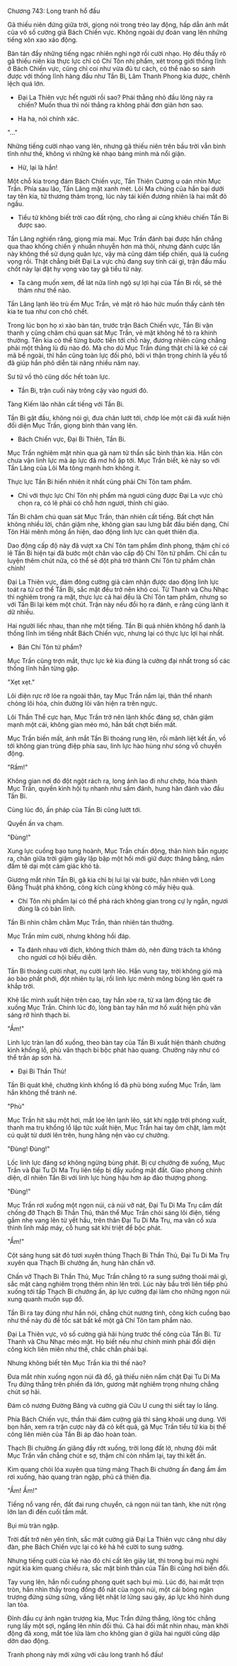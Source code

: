 




Chương 743: Long tranh hổ đấu


Gã thiếu niên đứng giữa trời, giọng nói trong trẻo lay động, hấp dẫn ánh mắt của vô số cường giả Bách Chiến vực. Không ngoài dự đoán vang lên những tiếng xôn xao xáo động.

Bàn tán đầy những tiếng ngạc nhiên nghi ngờ rồi cười nhạo. Họ đều thấy rõ gã thiếu niên kia thực lực chỉ có Chí Tôn nhị phẩm, xét trong giới thống lĩnh ở Bách Chiến vực, cũng chỉ coi như vừa đủ tư cách, có thể nào so sánh được với thống lĩnh hàng đầu như Tần Bi, Lâm Thanh Phong kia được, chênh lệch quá lớn.

- Đại La Thiên vực hết người rồi sao? Phái thằng nhỏ đầu lông này ra chiến? Muốn thua thì nói thẳng ra không phải đơn giản hơn sao.

- Ha ha, nói chính xác.

"..."

Những tiếng cười nhạo vang lên, nhưng gã thiếu niên trên bầu trời vẫn bình tĩnh như thế, không vì những kẻ nhạo báng mình mà nổi giận.

- Hừ, lại là hắn!

Một chỗ kia trong đám Bách Chiến vực, Tần Thiên Cương u oán nhìn Mục Trần. Phía sau lão, Tần Lăng mặt xanh mét. Lôi Ma chúng của hắn bại dưới tay tên kia, tử thương thảm trọng, lúc này tái kiến đương nhiên là hai mắt đỏ ngầu.

- Tiểu tử không biết trời cao đất rộng, cho rằng ai cũng khiêu chiến Tần Bi được sao.

Tần Lăng nghiến răng, giọng mỉa mai. Mục Trần đánh bại được hắn chẳng qua thao khống chiến ý nhuần nhuyễn hơn mà thôi, nhưng đánh cược lần này không thể sử dụng quân lực, vậy mà cũng dám tiếp chiến, quá là cuồng vọng rồi. Thật chẳng biết Đại La vực chủ đang suy tính cái gì, trận đấu mấu chốt này lại đặt hy vọng vào tay gã tiểu tử này.

- Ta càng muốn xem, để lát nữa lĩnh ngộ sự lợi hại của Tần Bi rồi, sẽ thê thảm như thế nào.

Tần Lăng lạnh lẽo trù ếm Mục Trần, vẻ mặt rõ háo hức muốn thấy cảnh tên kia te tua như con chó chết.

Trong lúc bọn họ xì xào bàn tán, trước trận Bách Chiến vực, Tần Bi vận thanh y cũng chăm chú quan sát Mục Trần, vẻ mặt không hề tỏ ra khinh thường. Tên kia có thể từng bước tiến tới chỗ này, đương nhiên cũng chẳng phải một thằng lù đù nào đó. Mà cho dù Mục Trần đúng thật chỉ là kẻ có cái mã bề ngoài, thì hắn cũng toàn lực đối phó, bởi vì thận trọng chính là yếu tố đã giúp hắn phô diễn tài năng nhiều năm nay.

Sư tử vồ thỏ cũng dốc hết toàn lực.

- Tần Bi, trận cuối này trông cậy vào ngươi đó.

Tàng Kiếm lão nhân cất tiếng với Tần Bi.

Tần Bi gật đầu, không nói gì, đưa chân lướt tới, chớp lóe một cái đã xuất hiện đối diện Mục Trần, giọng bình thản vang lên.

- Bách Chiến vực, Đại Bi Thiên, Tần Bi.

Mục Trần nghiêm mặt nhìn qua gã nam tử thần sắc bình thản kia. Hắn còn chưa vận linh lực mà áp lực đã mơ hồ ập tới. Mục Trần biết, kẻ này so với Tần Lăng của Lôi Ma tông mạnh hơn không ít.

Thực lực Tần Bi hiển nhiên ít nhất cũng phải Chí Tôn tam phẩm.

- Chỉ với thực lực Chí Tôn nhị phẩm mà ngươi cũng được Đại La vực chủ chọn ra, có lẽ phải có chỗ hơn ngươi, thỉnh chỉ giáo.

Tần Bi chăm chú quan sát Mục Trần, thản nhiên cất tiếng. Bất chợt hắn không nhiều lời, chân giậm nhẹ, không gian sau lưng bắt đầu biến dạng, Chí Tôn Hải mênh mông ẩn hiện, dao động linh lực càn quét thiên địa.

Dao động cấp độ này đã vượt xa Chí Tôn tam phẩm đỉnh phong, thậm chí có lẽ Tần Bi hiện tại đã bước một chân vào cấp độ Chí Tôn tứ phẩm. Chỉ cần tu luyện thêm chút nữa, có thể sẽ đột phá trở thành Chí Tôn tứ phẩm chân chính!

Đại La Thiên vực, đám đông cường giả cảm nhận được dao động linh lực toát ra từ cơ thể Tần Bi, sắc mặt đều trở nên khó coi. Từ Thanh và Chu Nhạc thì nghiêm trọng ra mặt, thực lực cả hai đều là Chí Tôn tam phẩm, nhưng so với Tần Bi lại kém một chút. Trận này nếu đổi họ ra đánh, e rằng cũng lành ít dữ nhiều.

Hai người liếc nhau, than nhẹ một tiếng. Tần Bi quả nhiên không hổ danh là thống lĩnh im tiếng nhất Bách Chiến vực, nhưng lại có thực lực lợi hại nhất.

- Bán Chí Tôn tứ phẩm?

Mục Trần cũng trợn mắt, thực lực kẻ kia đúng là cường đại nhất trong số các thống lĩnh hắn từng gặp.

"Xẹt xẹt."

Lôi điện rực rỡ lóe ra ngoài thân, tay Mục Trần nắm lại, thân thể nhanh chóng lôi hóa, chín đường lôi văn hiện ra trên ngực.

Lôi Thần Thể cực hạn, Mục Trần trở nên lãnh khốc đáng sợ, chân giậm mạnh một cái, không gian méo mó, hắn bất chợt biến mất.

Mục Trần biến mất, ánh mắt Tần Bi thoáng rung lên, rồi mãnh liệt kết ấn, vồ tới không gian trùng điệp phía sau, linh lực hào hùng như sóng vỗ chuyển động.

"Rầm!"

Không gian nơi đó đột ngột rách ra, long ảnh lao đi như chớp, hóa thành Mục Trần, quyền kình hội tụ nhanh như sấm đánh, hung hãn đánh vào đầu Tần Bi.

Cùng lúc đó, ấn pháp của Tần Bi cũng lướt tới.

Quyền ấn va chạm.

"Đùng!"

Xung lực cuồng bạo tung hoành, Mục Trần chấn động, thân hình bắn ngược ra, chân giữa trời giậm giãy lập bập một hồi mới giữ được thăng bằng, nắm đấm tê dại một cảm giác khó tả.

Giương mắt nhìn Tần Bi, gã kia chỉ bị lui lại vài bước, hẳn nhiên với Long Đằng Thuật phá không, công kích cũng không có mấy hiệu quả.

- Chí Tôn nhị phẩm lại có thể phá rách không gian trong cự ly ngắn, ngươi đúng là có bản lĩnh.

Tần Bi nhìn chằm chằm Mục Trần, thản nhiên tán thưởng.

Mục Trần mỉm cười, nhưng không hồi đáp.

- Ta đánh nhau với địch, không thích thăm dò, nên đừng trách ta không cho ngươi cơ hội biểu diễn.

Tần Bi thoáng cười nhạt, nụ cười lạnh lẽo. Hắn vung tay, trời không gió mà áo bào phất phới, đột nhiên tụ lại, rồi linh lực mênh mông bùng lên quét ra khắp trời.

Khẽ lắc mình xuất hiện trên cao, tay hắn xòe ra, từ xa làm động tác đè xuống Mục Trần. Chính lúc đó, lòng bàn tay hắn mơ hồ xuất hiện phù văn sáng rỡ hình thạch bi.

"Ầm!"

Linh lực tràn lan đổ xuống, theo bàn tay của Tần Bi xuất hiện thành chưởng kình khổng lồ, phù văn thạch bi bộc phát hào quang. Chưởng này như có thể trấn áp sơn hà.

- Đại Bi Thần Thủ!

Tần Bi quát khẽ, chưởng kình khổng lồ đã phủ bóng xuống Mục Trần, làm hắn không thể tránh né.

"Phù"

Mục Trần hít sâu một hơi, mắt lóe lên lạnh lẽo, sát khí ngập trời phóng xuất, thanh ma trụ khổng lồ lập tức xuất hiện, Mục Trần hai tay ôm chặt, làm một cú quật từ dưới lên trên, hung hăng nện vào cự chưởng.

"Đùng! Đùng!"

Lốc linh lực đáng sợ không ngừng bùng phát. Bị cự chưởng đè xuống, Mục Trần và Đại Tu Di Ma Trụ liên tiếp bị đẩy xuống mặt đất. Giao phong chính diện, dĩ nhiên Tần Bi với linh lực hùng hậu hơn áp đảo thượng phong.

"Đùng!"

Mục Trần rơi xuống một ngọn núi, cả núi vỡ nát, Đại Tu Di Ma Trụ cắm đất chống đỡ Thạch Bi Thần Thủ, thân thể Mục Trần chói sáng lôi điện, tiếng gầm nhẹ vang lên từ yết hầu, trên thân Đại Tu Di Ma Trụ, ma văn cổ xưa thình lình mấp máy, cỗ hung sát khí triệt để bộc phát.

"Ầm!"

Cột sáng hung sát đỏ tươi xuyên thủng Thạch Bi Thần Thủ, Đại Tu Di Ma Trụ xuyên qua Thạch Bi chưởng ấn, hung hãn chấn vỡ.

Chấn vỡ Thạch Bi Thần Thủ, Mục Trần chẳng tỏ ra sung sướng thoải mái gì, sắc mặt càng nghiêm trọng thêm nhìn lên trời. Lúc này bầu trời liên tiếp phủ xuống tới tấp Thạch Bi chưởng ấn, áp lực cường đại làm cho những ngọn núi xung quanh muốn sụp đổ.

Tần Bi ra tay đúng như hắn nói, chẳng chút nương tình, công kích cuồng bạo như thế này đủ để tốc sát bất kể một gã Chí Tôn tam phẩm nào.

Đại La Thiên vực, vô số cường giả hãi hùng trước thế công của Tần Bi. Từ Thanh và Chu Nhạc méo mặt. Họ biết nếu như chính mình phải đối diện công kích liên miên như thế, chắc chắn phải bại.

Nhưng không biết tên Mục Trần kia thì thế nào?

Đưa mắt nhìn xuống ngọn núi đã đổ, gã thiếu niên nắm chặt Đại Tu Di Ma Trụ đứng thẳng trên phiến đá lớn, gương mặt nghiêm trọng nhưng chẳng chút sợ hãi.

Đám cô nương Đường Băng và cường giả Cửu U cung thì siết tay lo lắng.

Phía Bách Chiến vực, thần thái đám cường giả thì sảng khoái ung dung. Với bọn hắn, xem ra trận cược này đã có kết quả, gã Mục Trần tiểu tử kia bị thế công liên miên của Tần Bi áp đảo hoàn toàn.

Thạch Bi chưởng ấn giăng đầy rớt xuống, trời long đất lở, nhưng đôi mắt Mục Trần vẫn chẳng chút e sợ, thậm chí còn nhắm lại, tay thì kết ấn.

Kim quang chói lóa xuyên qua từng mảng Thạch Bi chưởng ấn đang ầm ầm rơi xuống, hào quang tràn ngập, phủ cả thiên địa.

"Ầm! Ầm!"

Tiếng nổ vang rền, đất đai rung chuyển, cả ngọn núi tan tành, khe nứt rộng lớn lan đi đến cuối tầm mắt.

Bụi mù tràn ngập.

Trời đất trở nên yên tĩnh, sắc mặt cường giả Đại La Thiên vực căng như dây đàn, phe Bách Chiến vực lại có kẻ hả hê cười to sung sướng.

Nhưng tiếng cười của kẻ nào đó chỉ cất lên giây lát, thì trong bụi mù nghi ngút kia kim quang chiếu ra, sắc mặt bình thản của Tần Bi cũng hơi biến đổi.

Tay vung lên, hắn nổi cuồng phong quét sạch bụi mù. Lúc đó, hai mắt trợn tròn, hắn nhìn thấy trong đống đổ nát của ngọn núi, một cái bóng ngàn trượng đứng sừng sững, vầng liệt nhật lơ lửng sau gáy, áp lực khó hình dung lan tỏa.

Đỉnh đầu cự ảnh ngàn trượng kia, Mục Trần đứng thẳng, lông tóc chẳng rụng lấy một sợi, ngẩng lên nhìn đối thủ. Cả hai đối mắt nhìn nhau, màn khởi động đã xong, mắt tóe lửa làm cho không gian ở giữa hai người cũng dập dờn dao động.

Tranh phong này mới xứng với câu long tranh hổ đấu!




